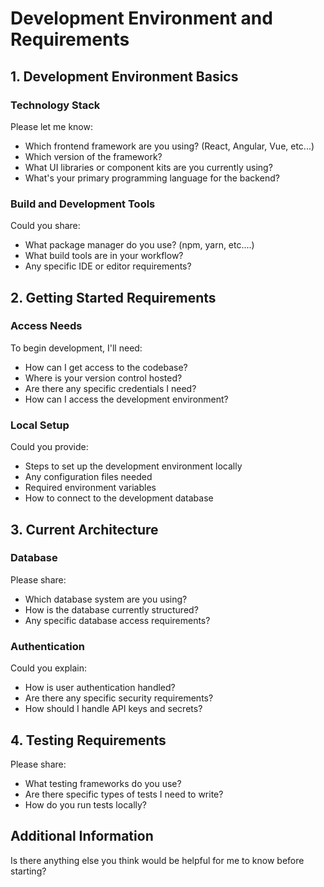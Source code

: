# Development Environment and Requirements 


## 1. Development Environment Basics

### Technology Stack
Please let me know:
- Which frontend framework are you using? (React, Angular, Vue, etc...)
- Which version of the framework?
- What UI libraries or component kits are you currently using?
- What's your primary programming language for the backend?

### Build and Development Tools
Could you share:
- What package manager do you use? (npm, yarn, etc....)
- What build tools are in your workflow?
- Any specific IDE or editor requirements?

## 2. Getting Started Requirements

### Access Needs
To begin development, I'll need:
- How can I get access to the codebase?
- Where is your version control hosted?
- Are there any specific credentials I need?
- How can I access the development environment?

### Local Setup
Could you provide:
- Steps to set up the development environment locally
- Any configuration files needed
- Required environment variables
- How to connect to the development database

## 3. Current Architecture

### Database
Please share:
- Which database system are you using?
- How is the database currently structured?
- Any specific database access requirements?

### Authentication
Could you explain:
- How is user authentication handled?
- Are there any specific security requirements?
- How should I handle API keys and secrets?


## 4. Testing Requirements

Please share:
- What testing frameworks do you use?
- Are there specific types of tests I need to write?
- How do you run tests locally?

## Additional Information
Is there anything else you think would be helpful for me to know before starting?
